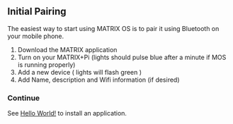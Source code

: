 ## Initial Pairing

The easiest way to start using MATRIX OS is to pair it using Bluetooth on your mobile phone.

1. Download the MATRIX application
1. Turn on your MATRIX+Pi (lights should pulse blue after a minute if MOS is running properly)
1. Add a new device ( lights will flash green )
1. Add Name, description and Wifi information (if desired)

### Continue
See [Hello World!](hello-world.md) to install an application.
